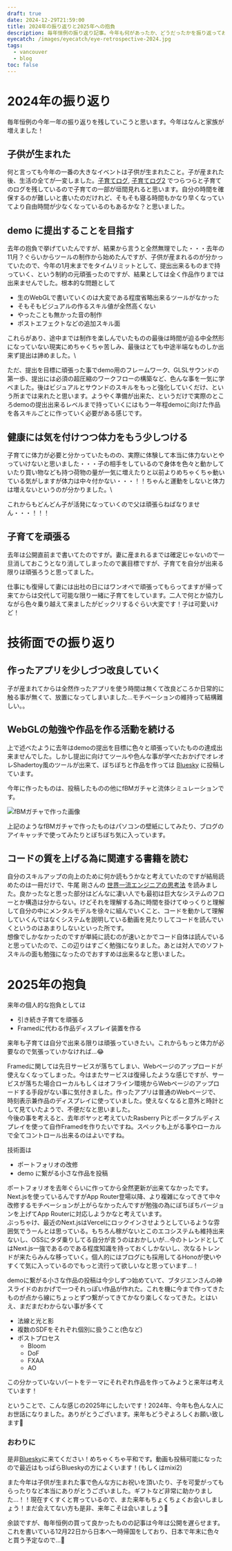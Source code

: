 ```yaml
---
draft: true
date: 2024-12-29T21:59:00
title: 2024年の振り返りと2025年への抱負
description: 毎年恒例の振り返り記事。今年も何があったか、どうだったかを振り返っておこうと思います
eyecatch: /images/eyecatch/eye-retrospective-2024.jpg
tags:
  - vancouver
  - blog
toc: false
---
```

# 2024年の振り返り

毎年恒例の今年一年の振り返りを残していこうと思います。今年はなんと家族が増えました！

## 子供が生まれた

何と言っても今年の一番の大きなイベントは子供が生まれたこと。子が産まれた後、生活の全てが一変しました。[子育てログ](post/2024/07/child-care-log), [子育てログ2](post/2024/12/child-care-log-2) でつらつらと子育てのログを残しているので子育ての一部が垣間見れると思います。自分の時間を確保するのが難しいと書いたのだけれど、そもそも寝る時間もかなり早くなっていてより自由時間が少なくなっているのもあるかな？と思いました。

## demo に提出することを目指す

去年の抱負で挙げていたんですが、結果から言うと全然無理でした・・・去年の11月？ぐらいからツールの制作から始めたんですが、子供が産まれるのが分かっていたので、今年の1月末までをタイムリミットとして、提出出来るものまで持っていく、という制約の元頑張ったのですが、結果としては全く作品作りまでは出来ませんでした。根本的な問題として

- 生のWebGLで書いていくのは大変である程度省略出来るツールがなかった
- そもそもビジュアルの作るスキル値が全然高くない
- やったことも無かった音の制作
- ポストエフェクトなどの追加スキル面

これらがあり、途中までは制作を楽しんでいたものの最後は時間が迫る中全然形になっていない現実にめちゃくちゃ苦しみ、最後はとても中途半端なものしか出来ず提出は諦めました。\

ただ、提出を目標に頑張った事でdemo用のフレームワーク、GLSLサウンドの第一歩、提出には必須の超圧縮のワークフローの構築など、色んな事を一気に学べました。後はビジュアルとサウンドのスキルをもっと強化していくだけ、という所までは来れたと思います。ようやく準備が出来た、というだけで実際のところdemoの提出出来るレベルまで持っていくにはもう一年程demoに向けた作品を各スキルごとに作っていく必要がある感じです。


## 健康には気を付けつつ体力をもう少しつける

子育てに体力が必要と分かっていたものの、実際に体験して本当に体力ないとやっていけないと思いました・・・子の相手をしているので身体を色々と動かしていたり買い物なども持つ荷物の量が一気に増えたりと以前よりめちゃくちゃ動いている気がしますが体力は中々付かない・・・！！ちゃんと運動をしないと体力は増えないというのが分かりました。\

これからもどんどん子が活発になっていくので父は頑張らねばなりません・・・！！！

## 子育てを頑張る

去年は公開直前まで書いてたのですが。妻に産まれるまでは確定じゃないので一旦消しておこうとなり消してしまったので裏目標ですが、子育てを自分が出来る限りは頑張ろうと思ってました。

仕事にも復帰して妻には出社の日にはワンオペで頑張ってもらってますが帰って来てからは交代して可能な限り一緒に子育てをしています。二人で何とか協力しながら色々乗り越えて来ましたがビックリするぐらい大変です！子は可愛いけど！

# 技術面での振り返り

## 作ったアプリを少しづつ改良していく

子が産まれてからは全然作ったアプリを使う時間は無くて改良どころか日常的に触る事が無くて、放置になってしまいました…モチベーションの維持って結構難しい。。  

## WebGLの勉強や作品を作る活動を続ける

上で述べたように去年はdemoの提出を目標に色々と頑張っていたものの達成出来ませんでした。しかし提出に向けてツールや色んな事が学べたおかげでオレオレShadertoy風のツールが出来て、ぼちぼちと作品を作っては [Bluesky](https://bsky.app/profile/nismit.bsky.social/post/3lcvcdjpbp22o) に投稿しています。

今年に作ったものは、投稿したものの他にfBMガチャと流体シミュレーションです。

![fBMガチャで作った画像](https://res.cloudinary.com/dtbaqaikb/image/upload/v1734760334/fbm-gacha_tefooh.jpg)

上記のようなfBMガチャで作ったものはパソコンの壁紙にしてみたり、ブログのアイキャッチで使ってみたりとぼちぼち気に入っています。  

## コードの質を上げる為に関連する書籍を読む

自分のスキルアップの向上のために何か読もうかなと考えていたのですが結局読めたのは一冊だけで、牛尾 剛さんの [世界一流エンジニアの思考法](https://www.amazon.co.jp/%E4%B8%96%E7%95%8C%E4%B8%80%E6%B5%81%E3%82%A8%E3%83%B3%E3%82%B8%E3%83%8B%E3%82%A2%E3%81%AE%E6%80%9D%E8%80%83%E6%B3%95-%E7%89%9B%E5%B0%BE-%E5%89%9B/dp/4163917683) を読みました。良かったなと思った部分はどんなに凄い人でも最初は巨大なシステムのフローとか構造は分からない。けどそれを理解する為に時間を掛けてゆっくりと理解して自分の中にメンタルモデルを徐々に組んでいくこと、コードを動かして理解していくんではなくシステムを説明している動画を見たりしてコードを読んでいくというのはあまりしないといった所です。\
想像でしかなかったのですが単純に読むのが速いとかでコード自体は読んでいると思っていたので、この辺りはすごく勉強になりました。あとは対人でのソフトスキルの面も勉強になったのでおすすめは出来るなと思いました。  

# 2025年の抱負

来年の個人的な抱負としては

- 引き続き子育てを頑張る
- Framedに代わる作品ディスプレイ装置を作る

来年も子育ては自分で出来る限りは頑張っていきたい。これからもっと体力が必要なので気張っていかなければ…😂

Framedに関しては先日サービスが落ちてしまい、Webページのアップロードが使えなくなってしまった。今はまたサービスは復帰したような感じですが、サービスが落ちた場合ローカルもしくはオフライン環境からWebページのアップロードする手段がない事に気付きました。作ったアプリは普通のWebページで、時刻表示兼作品のディスプレイに使っていました。使えなくなると意外と時計として見ていたようで、不便だなと思いました。  \
今後の事を考えると、去年ボヤッと考えていたRasberry Piとポータブルディスプレイを使って自作Framedを作りたいですね。スペックも上がる事やローカルで全てコントロール出来るのはよいですね。

技術面は

- ポートフォリオの改修
- demo に繋がる小さな作品を投稿

ポートフォリオを去年ぐらいに作ってから全然更新が出来てなかったです。Next.jsを使っているんですがApp Router登場以降、より複雑になってきて中々改修するモチベーションが上がらなかったんですが勉強の為にぼちぼちバージョンを上げてApp Routerに対応しようかなと考えています。\
ぶっちゃけ、最近のNext.jsはVercelにロックインさせようとしているような雰囲気でうーんとは思っている。もちろん稼がないとこのエコシステムも維持出来ないし、OSSにタダ乗りしてる自分が言うのはおかしいが…今のトレンドとしてはNext.js一強であるのである程度知識を持っておくしかないし、次なるトレンドが来たらみんな移っていく。個人的にはブログにも採用してるHonoが使いやすくて気に入っているのでもっと流行って欲しいなと思っています…！

  
demoに繋がる小さな作品の投稿は今少しずつ始めていて、ブタジエンさんの神スライドのおかげで一つそれっぽい作品が作れた。これを機に今まで作ってきたものが点から線にちょっとずつ繋がってきてかなり楽しくなってきた。とはいえ、まだまだわからない事が多くて

- 法線と光と影
- 複数のSDFをそれぞれ個別に扱うこと(色など)
- ポストプロセス
	- Bloom
	- DoF
	- FXAA
	- AO

この分かっていないパートをテーマにそれぞれ作品を作ってみようと来年は考えています！

ということで、こんな感じの2025年にしたいです！2024年、今年も色んな人にお世話になりました。ありがとうございます。来年もどうぞよろしくお願い致します🙇

### おわりに

是非[Bluesky](https://bsky.app/profile/nismit.bsky.social)に来てください！めちゃくちゃ平和です。動画も投稿可能になったので最近はもっぱらBlueskyの方によくいます！(もしくはmixi2)

また今年は子供が生まれた事で色んな方にお祝いを頂いたり、子を可愛がってもらったりなど本当にありがとうございました。ギフトなど非常に助かりました…！！現在すくすくと育っているので、また来年もちょくちょくお会いしましょう！まだ会えてない方も是非、来年こそは会いましょう🙏

余談ですが、毎年恒例の買って良かったものの記事は今年は公開を遅らせます。これを書いている12月22日から日本へ一時帰国をしており、日本で年末に色々と買う予定なので…🥰